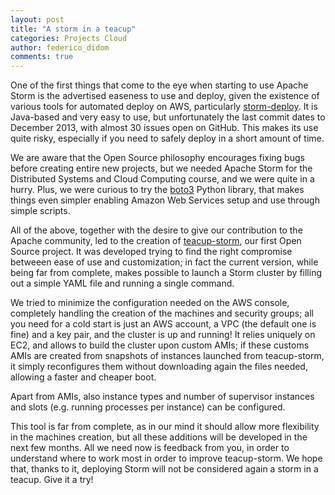 ```yaml
---
layout: post
title: "A storm in a teacup"
categories: Projects Cloud
author: federico_didom
comments: true
---
```


One of the first things that come to the eye when starting to use Apache Storm
is the advertised easeness to use and deploy, given the existence of various
tools for automated deploy on AWS, particularly
[storm-deploy](https://github.com/nathanmarz/storm-deploy).  It is Java-based
and very easy to use, but unfortunately the last commit dates to December 2013,
with almost 30 issues open on GitHub.  This makes its use quite risky,
especially if you need to safely deploy in a short amount of time.

We are aware that the Open Source philosophy encourages fixing bugs before
creating entire new projects, but we needed Apache Storm for the Distributed
Systems and Cloud Computing course, and we were quite in a hurry.  Plus, we
were curious to try the [boto3](https://github.com/boto/boto3) Python library,
that makes things even simpler enabling Amazon Web Services setup and use
through simple scripts.

All of the above, together with the desire to give our contribution to the
Apache community, led to the creation of
[teacup-storm](https://github.com/hopandfork/teacup-storm), our first Open
Source project.  It was developed trying to find the right compromise betweeen
ease of use and customization; in fact the current version, while being far from
complete, makes possible to launch a Storm cluster by filling out a simple YAML
file and running a single command.

We tried to minimize the configuration needed on the AWS console, completely
handling the creation of the machines and security groups; all you need for a
cold start is just an AWS account, a VPC (the default one is fine) and a key
pair, and the cluster is up and running! It relies uniquely on EC2, and allows
to build the cluster upon custom AMIs; if these customs AMIs are created from
snapshots of instances launched from teacup-storm, it simply reconfigures them
without downloading again the files needed, allowing a faster and cheaper boot.

Apart from AMIs, also instance types and number of supervisor instances and
slots (e.g. running processes per instance) can be configured.

This tool is far from complete, as in our mind it should allow more flexibility
in the machines creation, but all these additions will be developed in the next
few months.  All we need now is feedback from you, in order to understand where
to work most in order to improve teacup-storm.  We hope that, thanks to it,
deploying Storm will not be considered again a storm in a teacup. Give it a try!
